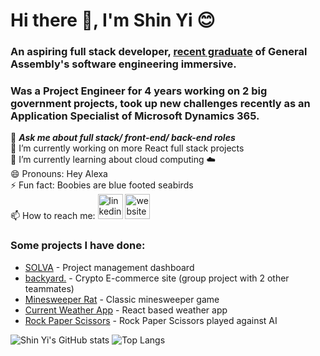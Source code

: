 # Hi there :vulcan_salute:, I'm Shin Yi :blush:	
### An aspiring full stack developer, [recent graduate](https://helloshinyi.s3.ap-southeast-1.amazonaws.com/Certificate-of-Completion-contact.shinyi%40gmail.com-1646105575.pdf) of General Assembly's software engineering immersive.
### Was a Project Engineer for 4 years working on 2 big government projects, took up new challenges recently as an Application Specialist of Microsoft Dynamics 365.

💬 ***Ask me about full stack/ front-end/ back-end roles***<br/>
🔭 I’m currently working on more React full stack projects<br/>
🌱 I’m currently learning about cloud computing :cloud:<br/>
😄 Pronouns: Hey Alexa<br/>
⚡ Fun fact: Boobies are blue footed seabirds<br/>
📫 How to reach me: [<img src='https://cdn.jsdelivr.net/npm/simple-icons@3.0.1/icons/linkedin.svg' alt='linkedin' height='40'>](https://www.linkedin.com/in/angshinyi)  [<img src='https://cdn.jsdelivr.net/npm/simple-icons@3.0.1/icons/icloud.svg' alt='website' height='40'>](https://helloshinyi.com)

### Some projects I have done:
- [SOLVA](https://github.com/shinyi-a/solva) - Project management dashboard
- [backyard.](https://frontdoor-ts.vercel.app/) - Crypto E-commerce site (group project with 2 other teammates)
- [Minesweeper Rat](https://github.com/shinyi-a/minesweeperRat) - Classic minesweeper game
- [Current Weather App](https://github.com/shinyi-a/currentweather) - React based weather app
- [Rock Paper Scissors](https://github.com/shinyi-a/rockpaperscissors) - Rock Paper Scissors played against AI

![Shin Yi's GitHub stats](https://github-readme-stats.vercel.app/api?username=shinyi-a&show_icons=true&bg_color=F7F7F7&title_color=0B0433&text_color=1A0A7C) ![Top Langs](https://github-readme-stats.vercel.app/api/top-langs/?username=shinyi-a&layout=compact&bg_color=F7F7F7&title_color=0B0433&text_color=1A0A7C)
